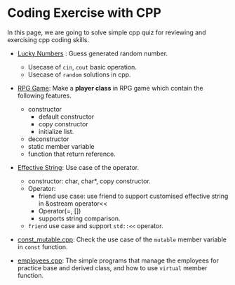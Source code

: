 # Coding Exercise with CPP
In this page, we are going to solve simple cpp quiz for reviewing and exercising cpp coding skills.

- [Lucky Numbers](lucky_numbers.cpp) : Guess generated random number.
    - Usecase of `cin`, `cout` basic operation.
    - Usecase of `random` solutions in cpp.

- [RPG Game](rpg_game.cpp): Make a __player class__ in RPG game which contain the following features.
    - constructor
        - default constructor
        - copy constructor
        - initialize list.
    - deconstructor
    - static member variable
    - function that return reference.

- [Effective String](effective_string.cpp): Use case of the operator.
    - constructor: char, char*, copy constructor.
    - Operator:
        - friend use case: use friend to support customised effective string in &ostream operator<< 
        - Operator(=, [])
        - supports string comparison.
    - `friend` use case and support `std::<<` operator.

- [const_mutable.cpp](const_mutable.cpp): Check the use case of the `mutable` member variable in `const` function.
- [employees.cpp](employees.cpp): The simple programs that manage the employees for practice base and derived class, and how to use `virtual` member function.

